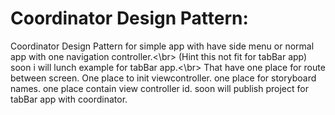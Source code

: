 # Coordinator Design Pattern:
Coordinator Design Pattern for simple app with have side menu or normal app with one navigation controller.<\br>
(Hint this not fit for tabBar app) soon i will lunch example for tabBar app.<\br>
That have one place for route between screen. One place to init viewcontroller. one place for storyboard names. one place contain view controller id. soon will publish project for tabBar app with coordinator.
